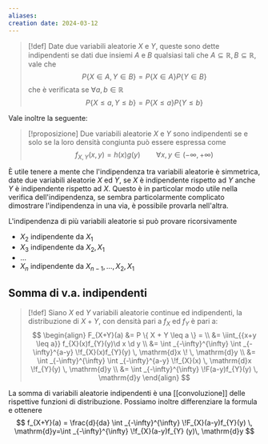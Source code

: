 ```yaml
---
aliases: 
creation date: 2024-03-12
---
```


>[!def]
>Date due variabili aleatorie $X$ e $Y$, queste sono dette indipendenti se dati due insiemi $A$ e $B$ qualsiasi tali che $A \subseteq \mathbb{R}, B \subseteq \mathbb{R}$, vale che
>$$ P\{ X \in A, Y \in B \} = P\{ X \in A \} P\{ Y \in B \} $$
>che è verificata se $\forall a,b \in \mathbb{R}$
>$$P\{ X \leq a, Y \leq b \} = P\{ X \leq a \} P\{ Y \leq b \}$$

Vale inoltre la seguente:

> [!proposizione]
> Due variabili aleatorie $X$ e $Y$ sono indipendenti se e solo se la loro densità congiunta può essere espressa come
> $$ f_{X,Y}(x,y) = h(x)g(y)\qquad \forall x,y \in (-\infty, +\infty) $$

È utile tenere a mente che l'indipendenza tra variabili aleatorie è simmetrica, date due variabili aleatorie $X$ ed $Y$, se $X$ è indipendente rispetto ad $Y$ anche $Y$ è indipendente rispetto ad $X$.
Questo è in particolar modo utile nella verifica dell'indipendenza, se sembra particolarmente complicato dimostrare l'indipendenza in una via, è possibile provarla nell'altra.

L'indipendenza di più variabili aleatorie si può provare ricorsivamente
- $X_{2}$ indipendente da $X_{1}$
- $X_{3}$ indipendente da $X_{2},X_{1}$
- $\dots$ 
- $X_{n}$ indipendente da $X_{n-1},\dots,X_{2},X_{1}$

## Somma di v.a. indipendenti
>[!def]
>Siano $X$ ed $Y$ variabili aleatorie continue ed indipendenti, la distribuzione di $X+Y$, con densità pari a $f_{X}$ ed $f_{Y}$ è pari a:
>$$
> \begin{align}
>F_{X+Y}(a) &= P \{ X + Y \leq a \} = \\
>&= \iint_{{x+y \leq a}} f_{X}(x)f_{Y}(y)\d x \d y \\
>&= \int _{-\infty}^{\infty} \int _{-\infty}^{a-y} \!f_{X}(x)f_{Y}(y) \, \mathrm{d}x  \! \, \mathrm{d}y \\
>&= \int _{-\infty}^{\infty} \int _{-\infty}^{a-y} \!f_{X}(x) \, \mathrm{d}x  \!f_{Y}(y) \, \mathrm{d}y \\
>&= \int _{-\infty}^{\infty} \!F(a-y)f_{Y}(y) \, \mathrm{d}y   
>\end{align} 
>$$


La somma di variabili aleatorie indipendenti è una [[convoluzione]] delle rispettive funzioni di distribuzione.
Possiamo inoltre differenziare la formula e ottenere
$$ f_{X+Y}(a) = \frac{d}{da} \int _{-\infty}^{\infty} \!F_{X}(a-y)f_{Y}(y) \, \mathrm{d}y=\int _{-\infty}^{\infty} \!f_{X}(a-y)f_{Y} (y)\, \mathrm{d}y   $$